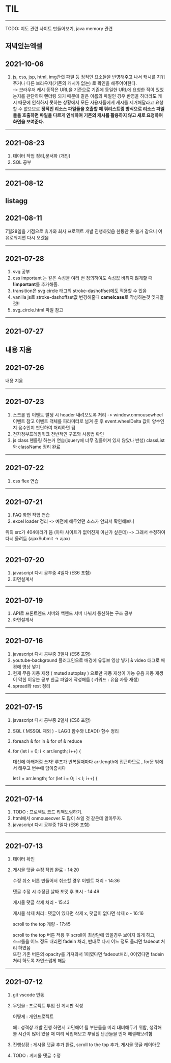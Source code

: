 # TIL
-----------------------------------------------------------------------------------------
TODO: 지도 관련 사이트 만들어보기, java memory 관련

저녁있는엑셀
-----------------------------------------------------------------------------------------
## 2021-10-06
1. js, css, jsp, html, img관련 파일 등 정적인 요소들을 반영해주고 나서 캐시를 지워주거나 다른 브라우저(기존의 캐시가 없는) 로 확인을 해주어야한다. <br>
-> 브라우저 캐시 동작은 URL을 기준으로 기존에 동일한 URL에 요청한 적이 있었는지를 판단하여 
렌더링 되기 때문에 같은 이름의 파일인 경우 반영을 하더라도 
캐시 때문에 인식하지 못하는 상황에서 모든 사용자들에게 캐시를 제거해달라고 요청할 수 없으므로 
<strong>정적인 리소스 파일들을 호출할 때 쿼리스트링 방식으로 리소스 파일들을 호출하면 파일을 다르게 인식하여 기존의 캐시를 활용하지 않고 새로 요청하여 화면을 보여준다.</strong>

-----------------------------------------------------------------------------------------
## 2021-08-23
1. 데이터 작업 정리,문서화 (개인)
2. SQL 공부

-----------------------------------------------------------------------------------------
## 2021-08-12
listagg 
-----------------------------------------------------------------------------------------
## 2021-08-11
7월28일을 기점으로 휴가와 회사 프로젝트 개발 진행하였음 한동안 못 쓸거 같으니 여유로워지면 다시 오겠음

-----------------------------------------------------------------------------------------
## 2021-07-28
1. svg 공부 
2. css important 는 같은 속성을 여러 번 정의하여도 속성값 바뀌지 않게할 때<br>
<strong>!important</strong>를 추가해줌.
3. transition은 svg circle 태그의 stroke-dashoffset에도 적용할 수 있음
4. vanilla js로 stroke-dashoffset값 변경해줄때 <strong>camelcase</strong>로 작성하는것 잊지말 것!!
5. svg_circle.html 파일 참고
-----------------------------------------------------------------------------------------
## 2021-07-27
내용 지움
-----------------------------------------------------------------------------------------
## 2021-07-26
내용 지움 
 
-----------------------------------------------------------------------------------------
## 2021-07-23
1. 스크롤 업 이벤트 발생 시 header 내려오도록 처리
-> window.onmousewheel 이벤트 참고
이벤트 객체를 파라미터로 넘겨 준 후 event.wheelDelta 값이 양수인지 음수인지 판단하여 처리하면 됨
2. 전자정부프레임워크 전반적인 구조와 사용법 확인
3. js class 핸들링 하는거 연습(jquery에 너무 길들어져 있지 않았나 반성) 
    classList와 className 정리 완료


-----------------------------------------------------------------------------------------
## 2021-07-22
1. css flex 연습
-----------------------------------------------------------------------------------------
## 2021-07-21
1. FAQ 화면 작업 연습
2. excel loader 정리 -> 예전에 해두었던 소스가 안되서 확인해보니
<script type="text/javascript"src="http://malsup.github.com/jquery.form.js"></script>
위의 src가 404에러가 뜸 (아마 사이트가 없어진게 아닌가 싶은데)
-> 그래서 수정하여 다시 올려둠 (ajaxSubmit -> ajax)

-----------------------------------------------------------------------------------------
## 2021-07-20
1. javascript 다시 공부중 4일차 (ES6 포함)<br>
2. 화면설계서
-----------------------------------------------------------------------------------------
## 2021-07-19
1. API로 프론트엔드 서버와 백엔드 서버 나눠서 통신하는 구조 공부
2. 화면설계서
-----------------------------------------------------------------------------------------
## 2021-07-16
1. javascript 다시 공부중 3일차 (ES6 포함)<br>
2. youtube-background 플러그인으로 배경에 유튜브 영상 넣기 & video 태그로 배경에 영상 넣기
3. 현재 무음 자동 재생 ( muted autoplay ) 으로만 자동 재생이 가능 
    유음 자동 재생이 막힌 이유는 공부 한글 파일에 작성해둠 ( 키워드 : 유음 자동 재생)
4. spread와 rest 정리

-----------------------------------------------------------------------------------------
## 2021-07-15
1. javascript 다시 공부중 2일차 (ES6 포함)<br>
2. SQL ( MSSQL 제외 ) - LAG() 함수와 LEAD() 함수 정리
3. foreach & for in & for of & reduce
4. 
    for (let i = 0; i < arr.length; i++) {

    대신에 아래처럼 쓰자! 루프가 반복될때마다 arr.length에 접근하므로 , for문 밖에서 태우고 변수에 담아줍시다

    let l = arr.length;
    for (let i = 0; i < l; i++) {
-----------------------------------------------------------------------------------------
## 2021-07-14
1.  TODO : 프로젝트 코드 리팩토링하기.
2.  html에서 onmouseover 도 많이 쓰일 것 같은데 알아두자.
3.  javascript 다시 공부중 1일차 (ES6 포함)<br>
    
-----------------------------------------------------------------------------------------
## 2021-07-13
1.  데이터 확인
2.  게시물 댓글 수정 작업 완료 - 14:20<br>

    수정 취소 버튼 만들어서 취소할 경우 이벤트 처리 - 14:36<br>

    댓글 수정 시 수정된 날짜 포맷 후 표시 - 14:49<br>

    게시물 댓글 삭제 처리 - 15:43<br>

    게시물 삭제 처리 : 댓글이 있다면 삭제 x, 댓글이 없다면 삭제 o  - 16:16<br>

    scroll to the top 개량 - 17:45<br>

    <p>
    scroll to the top 버튼 적용 후 scroll이 최상단에 있을경우 보이지 않게 하고,<br>
    스크롤을 어느 정도 내리면 fadein 처리, 반대로 다시 어느 정도 올리면 fadeout 처리 하였음<br>
    또한 기존 버튼의 opacity를 가져와서 1이였다면 fadeout처리, 0이였다면 fadein처리 하도록 자연스럽게 해둠<br>
    </p>
-----------------------------------------------------------------------------------------
## 2021-07-12 
1.  git vscode 연동

2.  무엇을 : 프로젝트 투입 전 게시판 작성

    어떻게 : 개인프로젝트

    왜 : 성격상 개발 진행 하면서 고민해야 될 부분들을 미리 대비해두기 위함,
        생각해볼 시간이 많이 있을 때 미리 작업해보고 부딪힐 난관들을 먼저 해결해보려함

3.  진행상황 : 게시물 댓글 추가 완료, scroll to the top 추가, 게시물 댓글 레이아웃

4.  TODO : 게시물 댓글 수정

